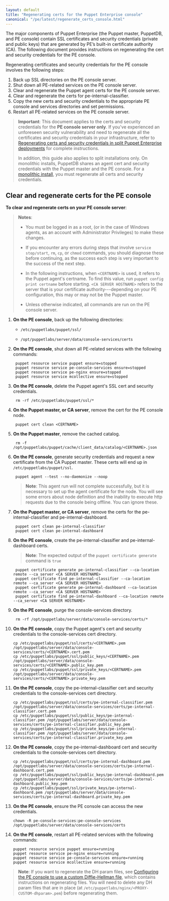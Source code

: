 ```yaml
---
layout: default
title: "Regenerating certs for the Puppet Enterprise console"
canonical: "/pe/latest/regenerate_certs_console.html"
---
```



The major components of Puppet Enterprise (the Puppet master, PuppetDB, and PE console) contain SSL certificates and security credentials (private and public keys) that are generated by PE’s built-in certificate authority (CA). The following document provides instructions on regenerating the cert and security credentials for the PE console.

Regenerating certificates and security credentials for the PE console involves the following steps:

1. Back up SSL directories on the PE console server.
2. Shut down all PE-related services on the PE console server.
3. Clear and regenerate the Puppet agent certs for the PE console server.
4. Clear and regenerate the certs for pe-internal-classifier.
5. Copy the new certs and security credentials to the appropriate PE console and services directories and set permissions.
6. Restart all PE-related services on the PE console server.

>**Important**: This document applies to the certs and security credentials for the **PE console server only**. If you've experienced an unforeseen security vulnerability and need to regenerate all the certificates and security credentials in your infrastructure, refer to [Regenerating certs and security credentials in split Puppet Enterprise deployments](./trouble_regenerate_certs_split.html) for complete instructions.
>
>In addition, this guide also applies to split installations only. On monolithic installs, PuppetDB shares an agent cert and security credentials with the Puppet master and the PE console. For a [monolithic install](./trouble_regenerate_certs_split.html), you must regenerate all certs and security credentials.

## Clear and regenerate certs for the PE console

**To clear and regenerate certs on your PE console server**:

>**Notes**:
>
>- You must be logged in as a root, (or in the case of Windows agents, as an account with Administrator Privileges) to make these changes.
>
> - If you encounter any errors during steps that involve `service stop/start`, `rm`, `cp`, or `chmod` commands, you should diagnose these before continuing, as the success each step is very important to the success of the next step.
>
> - In the following instructions, when `<CERTNAME>` is used, it refers to the Puppet agent's certname. To find this value, run `puppet config print certname` before starting. `<CA SERVER HOSTNAME>` refers to the server that is your certificate authority---depending on your PE configuration, this may or may not be the Puppet master.
>
> - Unless otherwise indicated, all commands are run on the PE console server.

1. **On the PE console**, back up the following directories:

   * `/etc/puppetlabs/puppet/ssl/`

   * `/opt/puppetlabs/server/data/console-services/certs`

2. **On the PE console**, shut down all PE-related services with the following commands:

        puppet resource service puppet ensure=stopped
        puppet resource service pe-console-services ensure=stopped
        puppet resource service pe-nginx ensure=stopped
        puppet resource service mcollective ensure=stopped

3. **On the PE console**, delete the Puppet agent's SSL cert and security credentials.

        rm -rf /etc/puppetlabs/puppet/ssl/*

4. **On the Puppet master, or CA server**, remove the cert for the PE console node.

        puppet cert clean <CERTNAME>

5. **On the Puppet master**, remove the cached catalog.

        rm -f /opt/puppetlabs/puppet/cache/client_data/catalog/<CERTNAME>.json

6. **On the PE console**, generate security credentials and request a new certificate from the CA Puppet master. These certs will end up in `/etc/puppetlabs/puppet/ssl`.

        puppet agent --test --no-daemonize --noop

   > **Note**: This agent run will not complete successfully, but it is necessary to set up the agent certificate for the node. You will see some errors about node definition and the inability to execute http requests due to the console being offline. You can ignore these.

7. **On the Puppet master, or CA server**, remove the certs for the pe-internal-classifier and pe-internal-dashboard.

        puppet cert clean pe-internal-classifier
        puppet cert clean pe-internal-dashboard

8. **On the PE console**, create the pe-internal-classifier and pe-internal-dashboard certs.

   >**Note**: The expected output of the `puppet certificate generate` command is `true`

        puppet certificate generate pe-internal-classifier --ca-location remote --ca_server <CA SERVER HOSTNAME>
        puppet certificate find pe-internal-classifier --ca-location remote --ca_server <CA SERVER HOSTNAME>
        puppet certificate generate pe-internal-dashboard --ca-location remote --ca_server <CA SERVER HOSTNAME>
        puppet certificate find pe-internal-dashboard --ca-location remote --ca_server <CA SERVER HOSTNAME>

9. **On the PE console**, purge the console-services directory.

        rm -rf /opt/puppetlabs/server/data/console-services/certs/*

10. **On the PE console**, copy the Puppet agent's cert and security credentials to the console-services cert directory.
        
        cp /etc/puppetlabs/puppet/ssl/certs/<CERTNAME>.pem /opt/puppetlabs/server/data/console-services/certs/<CERTNAME>.cert.pem
        cp /etc/puppetlabs/puppet/ssl/public_keys/<CERTNAME>.pem /opt/puppetlabs/server/data/console-services/certs/<CERTNAME>.public_key.pem
        cp /etc/puppetlabs/puppet/ssl/private_keys/<CERTNAME>.pem /opt/puppetlabs/server/data/console-services/certs/<CERTNAME>.private_key.pem

11. **On the PE console**, copy the pe-internal-classifier cert and security credentials to the console-services cert directory.

        cp /etc/puppetlabs/puppet/ssl/certs/pe-internal-classifier.pem /opt/puppetlabs/server/data/console-services/certs/pe-internal-classifier.cert.pem
        cp /etc/puppetlabs/puppet/ssl/public_keys/pe-internal-classifier.pem /opt/puppetlabs/server/data/console-services/certs/pe-internal-classifier.public_key.pem
        cp /etc/puppetlabs/puppet/ssl/private_keys/pe-internal-classifier.pem /opt/puppetlabs/server/data/console-services/certs/pe-internal-classifier.private_key.pem

12. **On the PE console**, copy the pe-internal-dashboard cert and security credentials to the console-services cert directory.

        cp /etc/puppetlabs/puppet/ssl/certs/pe-internal-dashboard.pem /opt/puppetlabs/server/data/console-services/certs/pe-internal-dashboard.cert.pem
        cp /etc/puppetlabs/puppet/ssl/public_keys/pe-internal-dashboard.pem /opt/puppetlabs/server/data/console-services/certs/pe-internal-dashboard.public_key.pem
        cp /etc/puppetlabs/puppet/ssl/private_keys/pe-internal-dashboard.pem /opt/puppetlabs/server/data/console-services/certs/pe-internal-dashboard.private_key.pem

13. **On the PE console**, ensure the PE console can access the new credentials.

        chown -R pe-console-services:pe-console-services /opt/puppetlabs/server/data/console-services/certs


14. **On the PE console**, restart all PE-related services with the following commands:

        puppet resource service puppet ensure=running
        puppet resource service pe-nginx ensure=running
        puppet resource service pe-console-services ensure=running
        puppet resource service mcollective ensure=running

>**Note**: If you want to regenerate the DH param files, see [Configuring the PE console to use a custom Diffie-Hellman file](./trouble_dh_generate.html), which contains instructions on regenerating files. You will need to delete any DH param files that are in place (at `/etc/puppetlabs/nginx/<PROXY-CUSTOM-dhparam>.pem`) before regenerating them.